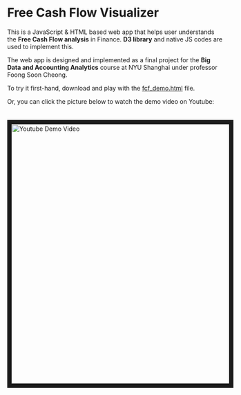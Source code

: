 # Free Cash Flow Visualizer
This is a JavaScript &amp; HTML based web app that helps user understands the <b>Free Cash Flow analysis</b> in Finance. <b>D3 library</b> and native JS codes are used to implement this.

The web app is designed and implemented as a final project for the <b>Big Data and Accounting Analytics</b> course at NYU Shanghai under professor Foong Soon Cheong.

To try it first-hand, download and play with the [fcf_demo.html](https://github.com/TimWGY/free-cash-flow-visualizer/blob/master/fcf_demo.html) file.

Or, you can click the picture below to watch the demo video on Youtube: <br>
<br><br>
<a href="https://www.youtube.com/watch?v=xRnhYcXZUVA" target="_blank"><img src="http://i3.ytimg.com/vi/xRnhYcXZUVA/maxresdefault.jpg"
alt="Youtube Demo Video" width="600" border="10" /></a>

